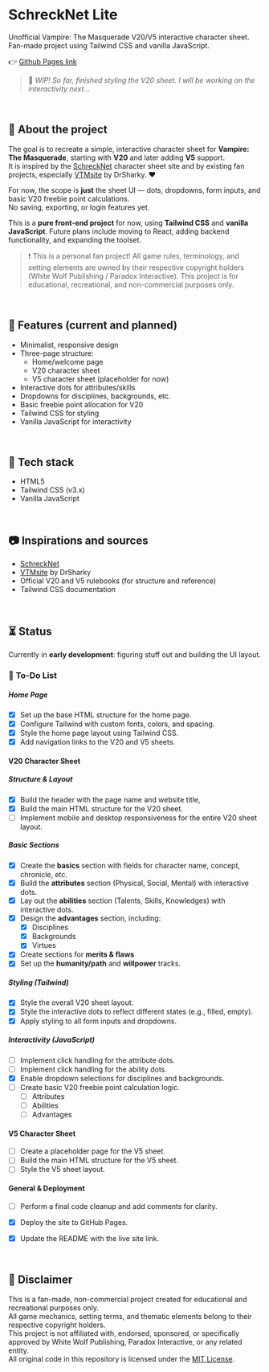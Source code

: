 # SchreckNet Lite

Unofficial Vampire: The Masquerade V20/V5 interactive character sheet.  
Fan-made project using Tailwind CSS and vanilla JavaScript.

👉 [Github Pages link](https://overuseofrem.github.io/schrecknet-lite/)
> 🥞 *WIP! So far, finished styling the V20 sheet. I will be working on the interactivity next...*

<br>

## 📌 About the project

The goal is to recreate a simple, interactive character sheet for **Vampire: The Masquerade**, starting with **V20** and later adding **V5** support.  
It is inspired by the [SchreckNet](https://www.schrecknet.live/) character sheet site and by existing fan projects, especially [VTMsite](https://github.com/DrSharky/VTMsite) by DrSharky. ❤️

For now, the scope is **just** the sheet UI — dots, dropdowns, form inputs, and basic V20 freebie point calculations.  
No saving, exporting, or login features yet.  

This is a **pure front-end project** for now, using **Tailwind CSS** and **vanilla JavaScript**. Future plans include moving to React, adding backend functionality, and expanding the toolset.

> ❗ This is a personal fan project! All game rules, terminology, and setting elements are owned by their respective copyright holders (White Wolf Publishing / Paradox Interactive). This project is for educational, recreational, and non-commercial purposes only.

<br>

## 🍮 Features (current and planned)

- Minimalist, responsive design
- Three-page structure:
  - Home/welcome page
  - V20 character sheet
  - V5 character sheet (placeholder for now)
- Interactive dots for attributes/skills
- Dropdowns for disciplines, backgrounds, etc.
- Basic freebie point allocation for V20
- Tailwind CSS for styling
- Vanilla JavaScript for interactivity

<br>

## 🔧 Tech stack

- HTML5
- Tailwind CSS (v3.x)
- Vanilla JavaScript

<br>

## 📷 Inspirations and sources

- [SchreckNet](https://www.schrecknet.live/)
- [VTMsite](https://github.com/DrSharky/VTMsite) by DrSharky
- Official V20 and V5 rulebooks (for structure and reference)
- Tailwind CSS documentation

<br>

## ⏳ Status

Currently in **early development**: figuring stuff out and building the UI layout.

### 📝 **To-Do List**

##### **Home Page**

- [x] Set up the base HTML structure for the home page.
- [x] Configure Tailwind with custom fonts, colors, and spacing.
- [x] Style the home page layout using Tailwind CSS.
- [x] Add navigation links to the V20 and V5 sheets.

#### **V20 Character Sheet**

##### **Structure & Layout**

- [x] Build the header with the page name and website title,
- [x] Build the main HTML structure for the V20 sheet.
- [ ] Implement mobile and desktop responsiveness for the entire V20 sheet layout.

##### **Basic Sections**

- [x] Create the **basics** section with fields for character name, concept, chronicle, etc.
- [x] Build the **attributes** section (Physical, Social, Mental) with interactive dots.
- [x] Lay out the **abilities** section (Talents, Skills, Knowledges) with interactive dots.
- [x] Design the **advantages** section, including:
  - [x] Disciplines
  - [x] Backgrounds
  - [x] Virtues
- [x] Create sections for **merits & flaws**
- [x] Set up the **humanity/path** and **willpower** tracks.

##### **Styling (Tailwind)**

- [x] Style the overall V20 sheet layout.
- [x] Style the interactive dots to reflect different states (e.g., filled, empty).
- [x] Apply styling to all form inputs and dropdowns.

##### **Interactivity (JavaScript)**

- [ ] Implement click handling for the attribute dots.
- [ ] Implement click handling for the ability dots.
- [x] Enable dropdown selections for disciplines and backgrounds.
- [ ] Create basic V20 freebie point calculation logic.
  - [ ] Attributes
  - [ ] Abilities
  - [ ] Advantages

#### **V5 Character Sheet**

- [ ] Create a placeholder page for the V5 sheet.
- [ ] Build the main HTML structure for the V5 sheet.
- [ ] Style the V5 sheet layout.

#### **General & Deployment**

- [ ] Perform a final code cleanup and add comments for clarity.
- [x] Deploy the site to GitHub Pages.
- [x] Update the README with the live site link.













<br>

## 📝 Disclaimer

This is a fan-made, non-commercial project created for educational and recreational purposes only.  
All game mechanics, setting terms, and thematic elements belong to their respective copyright holders.  
This project is not affiliated with, endorsed, sponsored, or specifically approved by White Wolf Publishing, Paradox Interactive, or any related entity.  
All original code in this repository is licensed under the [MIT License](LICENSE).
